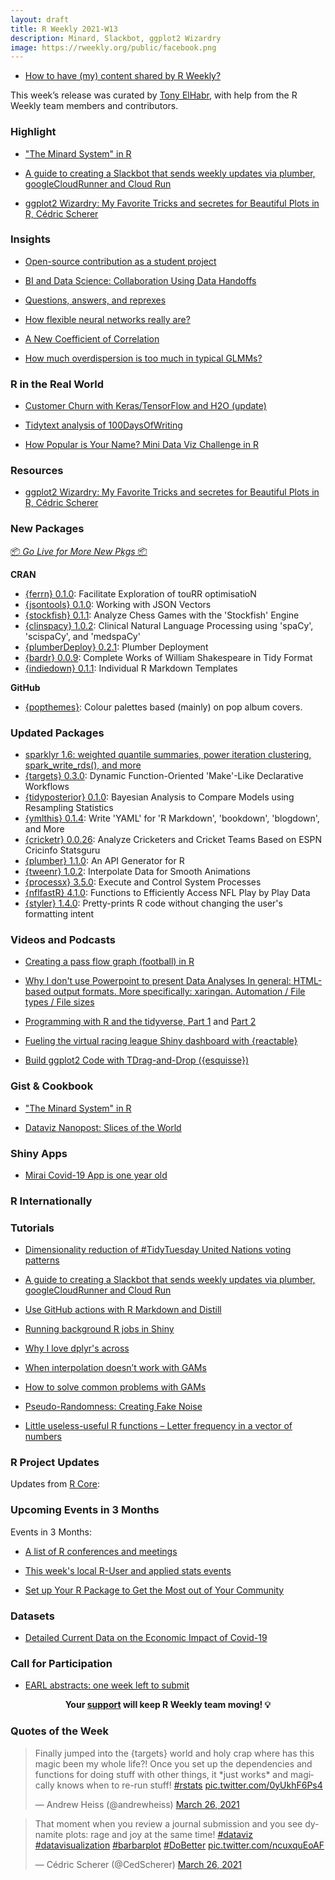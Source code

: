 ```yaml
---
layout: draft
title: R Weekly 2021-W13
description: Minard, Slackbot, ggplot2 Wizardry
image: https://rweekly.org/public/facebook.png
---
```



+ [How to have (my) content shared by R Weekly?](https://github.com/rweekly/rweekly.org#how-to-have-my-content-shared-by-r-weekly)

This week’s release was curated by [Tony ElHabr](https://twitter.com/TonyElHabr), with help from the R Weekly team members and contributors.



###  Highlight

+ ["The Minard System" in R](http://minard.schochastics.net/)

+ [A guide to creating a Slackbot that sends weekly updates via plumber, googleCloudRunner and Cloud Run](https://code.markedmondson.me/googleCloudRunner/articles/usecase-slackbot-google-analytics.html)

+ [ggplot2 Wizardry: My Favorite Tricks and secretes for Beautiful Plots in R, Cédric Scherer](https://www.cedricscherer.com/slides/useR2021.pdf)

### Insights

+ [Open-source contribution as a student project](http://www.citizen-statistician.org/2021/03/open-source-contribution-as-a-student-project/)

+ [BI and Data Science: Collaboration Using Data Handoffs](https://blog.rstudio.com/2021/03/25/bi-and-data-science-the-handoff/)

+ [Questions, answers, and reprexes](https://www.garrickadenbuie.com/blog/questions-answers-and-reprexes/)

+ [How flexible neural networks really are? ](https://eranraviv.com/flexible-neural-networks-really/)

+ [A New Coefficient of Correlation](https://eranraviv.com/correlation-and-correlation-structure-5-a-new-coefficient-correlation/)

+ [How much overdispersion is too much in typical GLMMs?](https://theoreticalecology.wordpress.com/2021/03/24/how-much-overdispersion-is-too-much-in-typical-glmms/)

### R in the Real World

+ [Customer Churn with Keras/TensorFlow and H2O (update)](https://shirinsplayground.netlify.app/2021/03/update_customer_churn/)

+ [Tidytext analysis of 100DaysOfWriting](https://www.martincadek.com/posts/2021-03-21-tidytext-analysis-of-100daysofwriting/)

+ [How Popular is Your Name? Mini Data Viz Challenge in R](https://towardsdatascience.com/how-popular-is-your-name-mini-data-viz-challenge-in-r-1dc31f6a22dc)

###  Resources

+ [ggplot2 Wizardry: My Favorite Tricks and secretes for Beautiful Plots in R, Cédric Scherer](https://www.cedricscherer.com/slides/useR2021.pdf)


###  New Packages

<p class="added-hostname"><a href="https://rweekly.org/live" target="_blank" class="externalLink">📦 <i>Go Live for More New Pkgs</i> 📦</a></p>

**CRAN**

+ [{ferrn} 0.1.0](https://github.com/huizezhang-sherry/ferrn): Facilitate Exploration of touRR optimisatioN
+ [{jsontools} 0.1.0](https://cran.r-project.org/package=jsontools): Working with JSON Vectors
+ [{stockfish} 0.1.1](https://cran.r-project.org/package=stockfish): Analyze Chess Games with the 'Stockfish' Engine
+ [{clinspacy} 1.0.2](https://cran.r-project.org/package=clinspacy): Clinical Natural Language Processing using 'spaCy', 'scispaCy', and 'medspaCy'
+ [{plumberDeploy} 0.2.1](https://cran.r-project.org/package=plumberDeploy): Plumber Deployment
+ [{bardr} 0.0.9](https://cran.r-project.org/package=bardr): Complete Works of William Shakespeare in Tidy Format
+ [{indiedown} 0.1.1](https://cran.r-project.org/package=indiedown): Individual R Markdown Templates

**GitHub**

+ [{popthemes}](https://github.com/johnmackintosh/popthemes): Colour palettes based (mainly) on pop album covers.

### Updated Packages

+ [sparklyr 1.6: weighted quantile summaries, power iteration clustering, spark_write_rds(), and more](https://blogs.rstudio.com/tensorflow/posts/2021-03-25-sparklyr-1.6.0-released)
+ [{targets} 0.3.0](https://cran.r-project.org/package=targets): Dynamic Function-Oriented 'Make'-Like Declarative Workflows
+ [{tidyposterior} 0.1.0](https://cran.r-project.org/package=tidyposterior): Bayesian Analysis to Compare Models using Resampling Statistics
+ [{ymlthis} 0.1.4](https://cran.r-project.org/package=ymlthis): Write 'YAML' for 'R Markdown', 'bookdown', 'blogdown', and More
+ [{cricketr} 0.0.26](https://cran.r-project.org/package=cricketr): Analyze Cricketers and Cricket Teams Based on ESPN Cricinfo Statsguru
+ [{plumber} 1.1.0](https://cran.r-project.org/package=plumber): An API Generator for R
+ [{tweenr} 1.0.2](https://cran.r-project.org/package=tweenr): Interpolate Data for Smooth Animations
+ [{processx} 3.5.0](https://cran.r-project.org/package=processx): Execute and Control System Processes
+ [{nflfastR} 4.1.0](https://cran.r-project.org/package=nflfastR): Functions to Efficiently Access NFL Play by Play Data
+ [{styler} 1.4.0](https://lorenzwalthert.netlify.com/post/styler-1-4-0/): Pretty-prints R code without changing the user's formatting intent

###  Videos and Podcasts

+ [Creating a pass flow graph (football) in R](https://www.youtube.com/watch?v=uOE2_UIRniE)

+ [Why I don't use Powerpoint to present Data Analyses
In general: HTML-based output formats. More specifically: xaringan.
Automation / File types / File sizes](https://youtu.be/qKU97mVs6nM)

+ [Programming with R and the tidyverse, Part 1](https://www.youtube.com/watch?v=W3e8qMBypSE) and [Part 2](https://www.youtube.com/watch?v=pcvWKVlRmwE)

+ [Fueling the virtual racing league Shiny dashboard with {reactable}](https://www.youtube.com/watch?v=Zxoa1XySaUE)

+ [Build ggplot2 Code with TDrag-and-Drop ({esquisse})](https://www.youtube.com/watch?v=6LV_p3Zi-LM)


### Gist & Cookbook

+ ["The Minard System" in R](http://minard.schochastics.net/)

+ [Dataviz Nanopost: Slices of the World](https://www.tylermw.com/dataviz-nanopost-slices-of-the-world/)


### Shiny Apps

+ [Mirai Covid-19 App is one year old](https://mirai-solutions.ch/news/2021/03/24/one-year-covid19app/)

### R Internationally



###  Tutorials

+ [Dimensionality reduction of #TidyTuesday United Nations voting patterns](https://juliasilge.com/blog/un-voting/)

+ [A guide to creating a Slackbot that sends weekly updates via plumber, googleCloudRunner and Cloud Run](https://code.markedmondson.me/googleCloudRunner/articles/usecase-slackbot-google-analytics.html)

+ [Use GitHub actions with R Markdown and Distill](https://www.etiennebacher.com/posts/2021-03-19-use-github-actions-with-r-markdown-and-distill/)

+ [Running background R jobs in Shiny](https://jnolis.com/blog/shiny_background_processes/)

+ [Why I love dplyr's across](https://willhipson.netlify.app/post/dplyr_across/dplyr_across/)

+ [When interpolation doesn’t work with GAMs](http://www.seascapemodels.org/rstats/2021/03/27/GAMs-interpolation.html)

+ [How to solve common problems with GAMs](http://www.seascapemodels.org/rstats/2021/03/27/common-GAM-problems.html)

+ [Pseudo-Randomness: Creating Fake Noise](https://blog.ephorie.de/pseudo-randomness-creating-fake-noise)

+ [Little useless-useful R functions – Letter frequency in a vector of numbers](https://tomaztsql.wordpress.com/2021/03/22/little-useless-useful-r-functions-letter-frequency-in-a-vector-of-numbers/)

<!--<div class="post-more-begin></div><div class="post-more-end"></div>-->

###  R Project Updates

Updates from [R Core](http://developer.r-project.org/blosxom.cgi/R-devel/NEWS):


###  Upcoming Events in 3 Months

Events in 3 Months:


+ [A list of R conferences and meetings](https://jumpingrivers.github.io/meetingsR/events.html)

+ [This week's local R-User and applied stats events](https://community.rstudio.com/c/irl)

+ [Set up Your R Package to Get the Most out of Your Community](https://ropensci.org/commcalls/apr2021-pkg-community/)

### Datasets

+ [Detailed Current Data on the Economic Impact of Covid-19](http://skranz.github.io//r/2021/03/22/tracktherecovery.html)


###  Call for Participation

+ [EARL abstracts: one week left to submit](https://www.mango-solutions.com/earl-abstracts-one-week-left-to-submit/)

<p class="hide-support added-hostname support-rweekly" style="text-align: center;font-weight: bold;">Your <a class="non-visited externalLink" href="https://www.patreon.com/rweekly" onclick="pas(this)">support</a> will keep R Weekly team moving! 💡</p>

###  Quotes of the Week

<blockquote class="twitter-tweet"><p lang="en" dir="ltr">Finally jumped into the {targets} world and holy crap where has this magic been my whole life?! Once you set up the dependencies and functions for doing stuff with other things, it *just works* and magically knows when to re-run stuff! <a href="https://twitter.com/hashtag/rstats?src=hash&amp;ref_src=twsrc%5Etfw">#rstats</a> <a href="https://t.co/0yUkhF6Ps4">pic.twitter.com/0yUkhF6Ps4</a></p>&mdash; Andrew Heiss (@andrewheiss) <a href="https://twitter.com/andrewheiss/status/1375305769697095680?ref_src=twsrc%5Etfw">March 26, 2021</a></blockquote> <script async src="https://platform.twitter.com/widgets.js" charset="utf-8"></script>

<blockquote class="twitter-tweet"><p lang="en" dir="ltr">That moment when you review a journal submission and you see dynamite plots: rage and joy at the same time! <a href="https://twitter.com/hashtag/dataviz?src=hash&amp;ref_src=twsrc%5Etfw">#dataviz</a> <a href="https://twitter.com/hashtag/datavisualization?src=hash&amp;ref_src=twsrc%5Etfw">#datavisualization</a> <a href="https://twitter.com/hashtag/barbarplot?src=hash&amp;ref_src=twsrc%5Etfw">#barbarplot</a> <a href="https://twitter.com/hashtag/DoBetter?src=hash&amp;ref_src=twsrc%5Etfw">#DoBetter</a> <a href="https://t.co/ncuxquEoAF">pic.twitter.com/ncuxquEoAF</a></p>&mdash; Cédric Scherer (@CedScherer) <a href="https://twitter.com/CedScherer/status/1375438100298674179?ref_src=twsrc%5Etfw">March 26, 2021</a></blockquote> <script async src="https://platform.twitter.com/widgets.js" charset="utf-8"></script>
